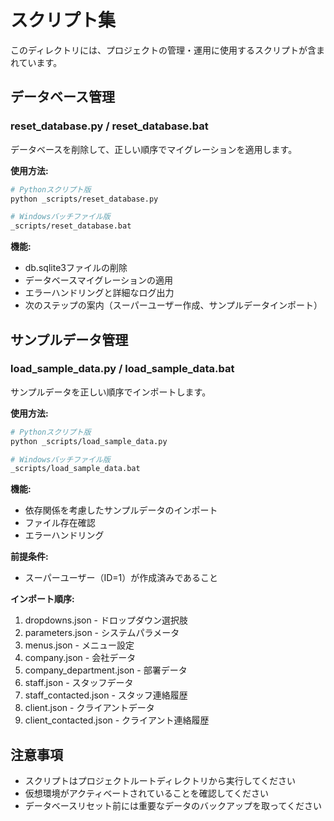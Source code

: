 # スクリプト集

このディレクトリには、プロジェクトの管理・運用に使用するスクリプトが含まれています。

## データベース管理

### reset_database.py / reset_database.bat
データベースを削除して、正しい順序でマイグレーションを適用します。

**使用方法:**
```bash
# Pythonスクリプト版
python _scripts/reset_database.py

# Windowsバッチファイル版
_scripts/reset_database.bat
```

**機能:**
- db.sqlite3ファイルの削除
- データベースマイグレーションの適用
- エラーハンドリングと詳細なログ出力
- 次のステップの案内（スーパーユーザー作成、サンプルデータインポート）

## サンプルデータ管理

### load_sample_data.py / load_sample_data.bat
サンプルデータを正しい順序でインポートします。

**使用方法:**
```bash
# Pythonスクリプト版
python _scripts/load_sample_data.py

# Windowsバッチファイル版
_scripts/load_sample_data.bat
```

**機能:**
- 依存関係を考慮したサンプルデータのインポート
- ファイル存在確認
- エラーハンドリング

**前提条件:**
- スーパーユーザー（ID=1）が作成済みであること

**インポート順序:**
1. dropdowns.json - ドロップダウン選択肢
2. parameters.json - システムパラメータ
3. menus.json - メニュー設定
4. company.json - 会社データ
5. company_department.json - 部署データ
6. staff.json - スタッフデータ
7. staff_contacted.json - スタッフ連絡履歴
8. client.json - クライアントデータ
9. client_contacted.json - クライアント連絡履歴

## 注意事項

- スクリプトはプロジェクトルートディレクトリから実行してください
- 仮想環境がアクティベートされていることを確認してください
- データベースリセット前には重要なデータのバックアップを取ってください
